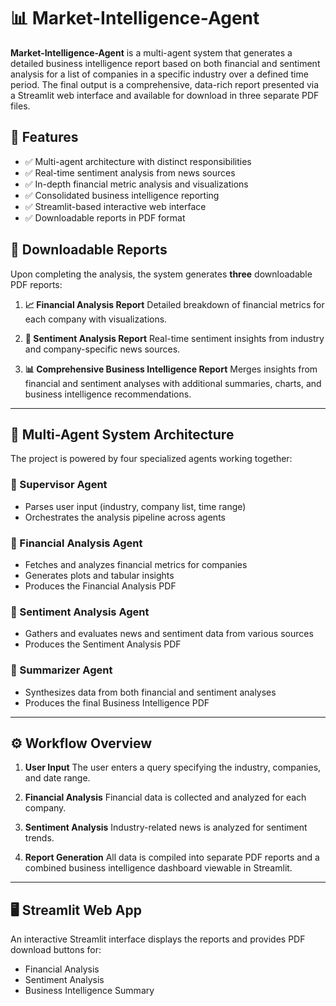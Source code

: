 # 📊 Market-Intelligence-Agent

**Market-Intelligence-Agent** is a multi-agent system that generates a detailed business intelligence report based on both financial and sentiment analysis for a list of companies in a specific industry over a defined time period. The final output is a comprehensive, data-rich report presented via a Streamlit web interface and available for download in three separate PDF files.

## 🚀 Features

* ✅ Multi-agent architecture with distinct responsibilities
* ✅ Real-time sentiment analysis from news sources
* ✅ In-depth financial metric analysis and visualizations
* ✅ Consolidated business intelligence reporting
* ✅ Streamlit-based interactive web interface
* ✅ Downloadable reports in PDF format

## 📁 Downloadable Reports

Upon completing the analysis, the system generates **three** downloadable PDF reports:

1. **📈 Financial Analysis Report**
   Detailed breakdown of financial metrics for each company with visualizations.

2. **📰 Sentiment Analysis Report**
   Real-time sentiment insights from industry and company-specific news sources.

3. **📊 Comprehensive Business Intelligence Report**
   Merges insights from financial and sentiment analyses with additional summaries, charts, and business intelligence recommendations.

---

## 🧠 Multi-Agent System Architecture

The project is powered by four specialized agents working together:

### 🔹 Supervisor Agent

* Parses user input (industry, company list, time range)
* Orchestrates the analysis pipeline across agents

### 🔹 Financial Analysis Agent

* Fetches and analyzes financial metrics for companies
* Generates plots and tabular insights
* Produces the Financial Analysis PDF

### 🔹 Sentiment Analysis Agent

* Gathers and evaluates news and sentiment data from various sources
* Produces the Sentiment Analysis PDF

### 🔹 Summarizer Agent

* Synthesizes data from both financial and sentiment analyses
* Produces the final Business Intelligence PDF

---

## ⚙️ Workflow Overview

1. **User Input**
   The user enters a query specifying the industry, companies, and date range.

2. **Financial Analysis**
   Financial data is collected and analyzed for each company.

3. **Sentiment Analysis**
   Industry-related news is analyzed for sentiment trends.

4. **Report Generation**
   All data is compiled into separate PDF reports and a combined business intelligence dashboard viewable in Streamlit.

---

## 🖥️ Streamlit Web App

An interactive Streamlit interface displays the reports and provides PDF download buttons for:

* Financial Analysis
* Sentiment Analysis
* Business Intelligence Summary

